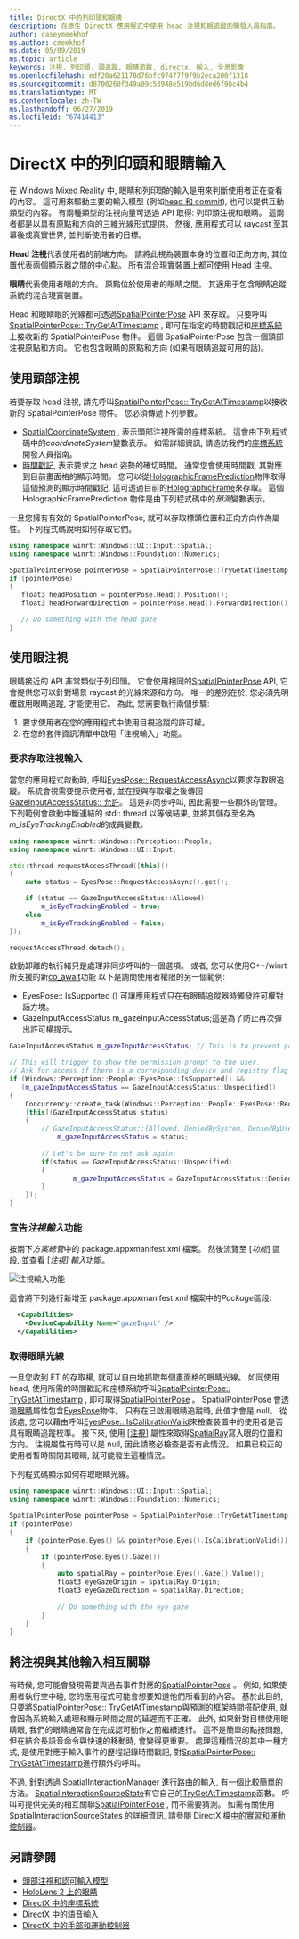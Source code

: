 ```yaml
---
title: DirectX 中的列印頭和眼睛
description: 在原生 DirectX 應用程式中使用 head 注視和眼追蹤的開發人員指南。
author: caseymeekhof
ms.author: cmeekhof
ms.date: 05/09/2019
ms.topic: article
keywords: 注視, 列印頭, 頭追蹤, 眼睛追蹤, directx, 輸入, 全息影像
ms.openlocfilehash: edf20a621178d76bfc97477f9f9b2eca200f1318
ms.sourcegitcommit: d8700260f349a09c53948e519bd6d8ed6f9bc4b4
ms.translationtype: MT
ms.contentlocale: zh-TW
ms.lasthandoff: 06/27/2019
ms.locfileid: "67414413"
---
```

# <a name="head-and-eye-gaze-input-in-directx"></a>DirectX 中的列印頭和眼睛輸入

在 Windows Mixed Reality 中, 眼睛和列印頭的輸入是用來判斷使用者正在查看的內容。 這可用來驅動主要的輸入模型 (例如[head 和 commit](gaze-and-commit.md)), 也可以提供互動類型的內容。 有兩種類型的注視向量可透過 API 取得: 列印頭注視和眼睛。  這兩者都是以具有原點和方向的三維光線形式提供。 然後, 應用程式可以 raycast 至其幕後或真實世界, 並判斷使用者的目標。

**Head 注視**代表使用者的前端方向。 請將此視為裝置本身的位置和正向方向, 其位置代表兩個顯示器之間的中心點。  所有混合現實裝置上都可使用 Head 注視。

**眼睛**代表使用者眼的方向。 原點位於使用者的眼睛之間。  其適用于包含眼睛追蹤系統的混合現實裝置。

Head 和眼睛眼的光線都可透過[SpatialPointerPose](https://docs.microsoft.com/en-us/uwp/api/Windows.UI.Input.Spatial.SpatialPointerPose) API 來存取。 只要呼叫[SpatialPointerPose:: TryGetAtTimestamp](https://docs.microsoft.com/en-us/uwp/api/windows.ui.input.spatial.spatialpointerpose.trygetattimestamp) , 即可在指定的時間戳記和[座標系統](coordinate-systems-in-directx.md)上接收新的 SpatialPointerPose 物件。 這個 SpatialPointerPose 包含一個頭部注視原點和方向。 它也包含眼睛的原點和方向 (如果有眼睛追蹤可用的話)。

## <a name="using-head-gaze"></a>使用頭部注視

若要存取 head 注視, 請先呼叫[SpatialPointerPose:: TryGetAtTimestamp](https://docs.microsoft.com/en-us/uwp/api/windows.ui.input.spatial.spatialpointerpose.trygetattimestamp)以接收新的 SpatialPointerPose 物件。 您必須傳遞下列參數。
 - [SpatialCoordinateSystem](https://docs.microsoft.com/en-us/uwp/api/windows.perception.spatial.spatialcoordinatesystem) , 表示頭部注視所需的座標系統。 這會由下列程式碼中的*coordinateSystem*變數表示。 如需詳細資訊, 請造訪我們的[座標系統](coordinate-systems-in-directx.md)開發人員指南。
 - [時間戳記](https://docs.microsoft.com/en-us/uwp/api/windows.graphics.holographic.holographicframeprediction.timestamp#Windows_Graphics_Holographic_HolographicFramePrediction_Timestamp), 表示要求之 head 姿勢的確切時間。  通常您會使用時間戳, 其對應到目前畫面格的顯示時間。 您可以從[HolographicFramePrediction](https://docs.microsoft.com/en-us/uwp/api/Windows.Graphics.Holographic.HolographicFramePrediction)物件取得這個預測的顯示時間戳記, 這可透過目前的[HolographicFrame](https://docs.microsoft.com/en-us/uwp/api/windows.graphics.holographic.holographicframe)來存取。  這個 HolographicFramePrediction 物件是由下列程式碼中的*預測*變數表示。

 一旦您擁有有效的 SpatialPointerPose, 就可以存取標頭位置和正向方向作為屬性。  下列程式碼說明如何存取它們。

 ```cpp
using namespace winrt::Windows::UI::Input::Spatial;
using namespace winrt::Windows::Foundation::Numerics;

SpatialPointerPose pointerPose = SpatialPointerPose::TryGetAtTimestamp(coordinateSystem, prediction.Timestamp());
if (pointerPose)
{
    float3 headPosition = pointerPose.Head().Position();
    float3 headForwardDirection = pointerPose.Head().ForwardDirection();

    // Do something with the head gaze
}
```

## <a name="using-eye-gaze"></a>使用眼注視

眼睛接近的 API 非常類似于列印頭。  它會使用相同的[SpatialPointerPose](https://docs.microsoft.com/en-us/uwp/api/Windows.UI.Input.Spatial.SpatialPointerPose) API, 它會提供您可以針對場景 raycast 的光線來源和方向。  唯一的差別在於, 您必須先明確啟用眼睛追蹤, 才能使用它。 為此, 您需要執行兩個步驟:
1. 要求使用者在您的應用程式中使用目視追蹤的許可權。
2. 在您的套件資訊清單中啟用「注視輸入」功能。

### <a name="requesting-access-to-gaze-input"></a>要求存取注視輸入
當您的應用程式啟動時, 呼叫[EyesPose:: RequestAccessAsync](https://docs.microsoft.com/en-us/uwp/api/windows.perception.people.eyespose.requestaccessasync#Windows_Perception_People_EyesPose_RequestAccessAsync)以要求存取眼追蹤。 系統會視需要提示使用者, 並在授與存取權之後傳回[GazeInputAccessStatus:: 允許](https://docs.microsoft.com/en-us/uwp/api/windows.ui.input.gazeinputaccessstatus)。 這是非同步呼叫, 因此需要一些額外的管理。 下列範例會啟動中斷連結的 std:: thread 以等候結果, 並將其儲存至名為*m_isEyeTrackingEnabled*的成員變數。

```cpp
using namespace winrt::Windows::Perception::People;
using namespace winrt::Windows::UI::Input;

std::thread requestAccessThread([this]()
{
    auto status = EyesPose::RequestAccessAsync().get();

    if (status == GazeInputAccessStatus::Allowed)
        m_isEyeTrackingEnabled = true;
    else
        m_isEyeTrackingEnabled = false;
});

requestAccessThread.detach();

```
啟動卸離的執行緒只是處理非同步呼叫的一個選項。  或者, 您可以使用C++/winrt 所支援的新[co_await](https://docs.microsoft.com/en-us/windows/uwp/cpp-and-winrt-apis/concurrency)功能
以下是詢問使用者權限的另一個範例:
-   EyesPose:: IsSupported () 可讓應用程式只在有眼睛追蹤器時觸發許可權對話方塊。
-   GazeInputAccessStatus m_gazeInputAccessStatus;這是為了防止再次彈出許可權提示。

```cpp
GazeInputAccessStatus m_gazeInputAccessStatus; // This is to prevent popping up the permission prompt over and over again.

// This will trigger to show the permission prompt to the user.
// Ask for access if there is a corresponding device and registry flag did not disable it.
if (Windows::Perception::People::EyesPose::IsSupported() &&
   (m_gazeInputAccessStatus == GazeInputAccessStatus::Unspecified))
{ 
    Concurrency::create_task(Windows::Perception::People::EyesPose::RequestAccessAsync()).then(
    [this](GazeInputAccessStatus status)
    {
        // GazeInputAccessStatus::{Allowed, DeniedBySystem, DeniedByUser, Unspecified}
            m_gazeInputAccessStatus = status;
        
        // Let's be sure to not ask again.
        if(status == GazeInputAccessStatus::Unspecified)
        {
                m_gazeInputAccessStatus = GazeInputAccessStatus::DeniedBySystem;    
        }
    });
}

```


### <a name="declaring-the-gaze-input-capability"></a>宣告*注視輸入*功能

按兩下*方案總管*中的 package.appxmanifest.xml 檔案。  然後流覽至 [*功能*] 區段, 並查看 [*注視] 輸入*功能。 

![注視輸入功能](images/gaze-input-capability.png)

這會將下列幾行新增至 package.appxmanifest.xml 檔案中的*Package*區段:
```xml
  <Capabilities>
    <DeviceCapability Name="gazeInput" />
  </Capabilities>
```

### <a name="getting-the-eye-gaze-ray"></a>取得眼睛光線
一旦您收到 ET 的存取權, 就可以自由地抓取每個畫面格的眼睛光線。  如同使用 head, 使用所需的時間戳記和座標系統呼叫[SpatialPointerPose:: TryGetAtTimestamp](https://docs.microsoft.com/en-us/uwp/api/windows.ui.input.spatial.spatialpointerpose.trygetattimestamp) , 即可取得[SpatialPointerPose](https://docs.microsoft.com/en-us/uwp/api/Windows.UI.Input.Spatial.SpatialPointerPose) 。 SpatialPointerPose 會透過[眼睛](https://docs.microsoft.com/en-us/uwp/api/windows.ui.input.spatial.spatialpointerpose.eyes)屬性包含[EyesPose](https://docs.microsoft.com/en-us/uwp/api/windows.perception.people.eyespose)物件。 只有在已啟用眼睛追蹤時, 此值才會是 null。 從該處, 您可以藉由呼叫[EyesPose:: IsCalibrationValid](https://docs.microsoft.com/en-us/uwp/api/windows.perception.people.eyespose.iscalibrationvalid#Windows_Perception_People_EyesPose_IsCalibrationValid)來檢查裝置中的使用者是否具有眼睛追蹤校準。  接下來, 使用 [[注視](https://docs.microsoft.com/en-us/uwp/api/windows.perception.people.eyespose.gaze#Windows_Perception_People_EyesPose_Gaze)] 屬性來取得[SpatialRay](https://docs.microsoft.com/en-us/uwp/api/windows.perception.spatial.spatialray)寫入眼的位置和方向。 注視屬性有時可以是 null, 因此請務必檢查是否有此情況。 如果已校正的使用者暫時關閉其眼睛, 就可能發生這種情況。

下列程式碼顯示如何存取眼睛光線。

```cpp
using namespace winrt::Windows::UI::Input::Spatial;
using namespace winrt::Windows::Foundation::Numerics;

SpatialPointerPose pointerPose = SpatialPointerPose::TryGetAtTimestamp(coordinateSystem, prediction.Timestamp());
if (pointerPose)
{
    if (pointerPose.Eyes() && pointerPose.Eyes().IsCalibrationValid())
    {
        if (pointerPose.Eyes().Gaze())
        {
            auto spatialRay = pointerPose.Eyes().Gaze().Value();
            float3 eyeGazeOrigin = spatialRay.Origin;
            float3 eyeGazeDirection = spatialRay.Direction;
            
            // Do something with the eye gaze
        }
    }
}

```

## <a name="correlating-gaze-with-other-inputs"></a>將注視與其他輸入相互關聯

有時候, 您可能會發現需要與過去事件對應的[SpatialPointerPose](https://docs.microsoft.com/en-us/uwp/api/windows.ui.input.spatial.spatialpointerpose) 。 例如, 如果使用者執行空中碰, 您的應用程式可能會想要知道他們所看到的內容。 基於此目的, 只要將[SpatialPointerPose:: TryGetAtTimestamp](https://docs.microsoft.com/en-us/uwp/api/windows.ui.input.spatial.spatialpointerpose.trygetattimestamp)與預測的框架時間搭配使用, 就會因為系統輸入處理和顯示時間之間的延遲而不正確。 此外, 如果針對目標使用眼睛眼, 我們的眼睛通常會在完成認可動作之前繼續進行。 這不是簡單的點按問題, 但在結合長語音命令與快速的移動時, 會變得更重要。 處理這種情況的其中一種方式, 是使用對應于輸入事件的歷程記錄時間戳記, 對[SpatialPointerPose:: TryGetAtTimestamp](https://docs.microsoft.com/en-us/uwp/api/windows.ui.input.spatial.spatialpointerpose.trygetattimestamp)進行額外的呼叫。  

不過, 針對透過 SpatialInteractionManager 進行路由的輸入, 有一個比較簡單的方法。 [SpatialInteractionSourceState](https://docs.microsoft.com/en-us/uwp/api/windows.ui.input.spatial.spatialinteractionsourcestate)有它自己的[TryGetAtTimestamp](https://docs.microsoft.com/en-us/uwp/api/windows.ui.input.spatial.spatialinteractionsourcestate.trygetpointerpose)函數。 呼叫可提供完美的相互關聯[SpatialPointerPose](https://docs.microsoft.com/en-us/uwp/api/windows.ui.input.spatial.spatialpointerpose) , 而不需要猜測。 如需有關使用 SpatialInteractionSourceStates 的詳細資訊, 請參閱 DirectX 檔[中的實習和運動控制器](hands-and-motion-controllers-in-directx.md)。

## <a name="see-also"></a>另請參閱
* [頭部注視和認可輸入模型](gaze-and-commit.md)
* [HoloLens 2 上的眼睛](eye-tracking.md)
* [DirectX 中的座標系統](coordinate-systems-in-directx.md)
* [DirectX 中的語音輸入](voice-input-in-directx.md)
* [DirectX 中的手部和運動控制器](hands-and-motion-controllers-in-directx.md)
